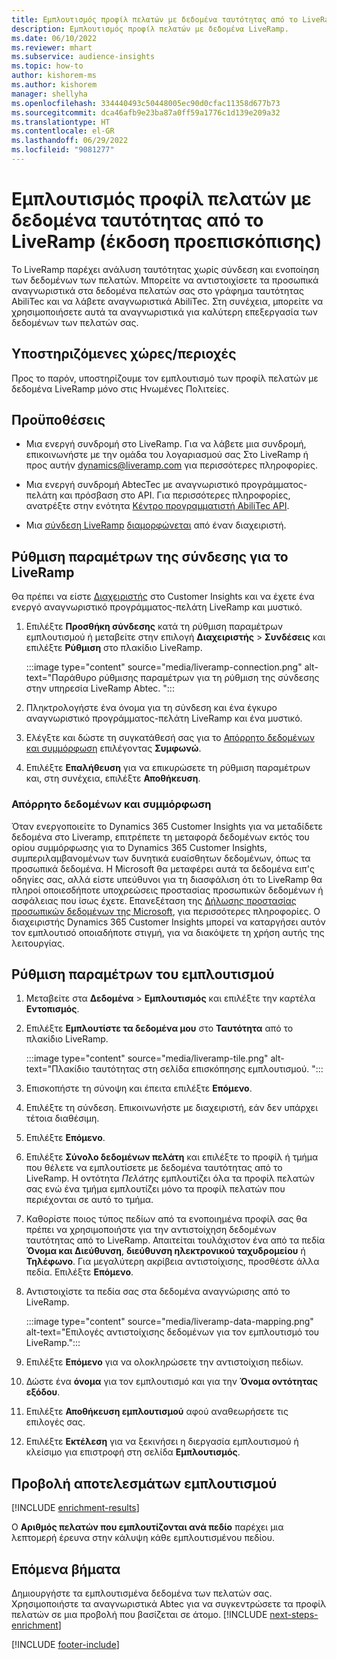 ```yaml
---
title: Εμπλουτισμός προφίλ πελατών με δεδομένα ταυτότητας από το LiveRamp (έκδοση προεπισκόπισης)
description: Εμπλουτισμός προφίλ πελατών με δεδομένα LiveRamp.
ms.date: 06/10/2022
ms.reviewer: mhart
ms.subservice: audience-insights
ms.topic: how-to
author: kishorem-ms
ms.author: kishorem
manager: shellyha
ms.openlocfilehash: 334440493c50448005ec90d0cfac11358d677b73
ms.sourcegitcommit: dca46afb9e23ba87a0ff59a1776c1d139e209a32
ms.translationtype: HT
ms.contentlocale: el-GR
ms.lasthandoff: 06/29/2022
ms.locfileid: "9081277"
---
```

# <a name="enrich-customer-profiles-with-identity-data-from-liveramp-preview"></a>Εμπλουτισμός προφίλ πελατών με δεδομένα ταυτότητας από το LiveRamp (έκδοση προεπισκόπισης)

Το LiveRamp παρέχει ανάλυση ταυτότητας χωρίς σύνδεση και ενοποίηση των δεδομένων των πελατών. Μπορείτε να αντιστοιχίσετε τα προσωπικά αναγνωριστικά στα δεδομένα πελατών σας στο γράφημα ταυτότητας AbiliTec και να λάβετε αναγνωριστικά AbiliTec. Στη συνέχεια, μπορείτε να χρησιμοποιήσετε αυτά τα αναγνωριστικά για καλύτερη επεξεργασία των δεδομένων των πελατών σας.

## <a name="supported-countriesregions"></a>Υποστηριζόμενες χώρες/περιοχές

Προς το παρόν, υποστηρίζουμε τον εμπλουτισμό των προφίλ πελατών με δεδομένα LiveRamp μόνο στις Ηνωμένες Πολιτείες.

## <a name="prerequisites"></a>Προϋποθέσεις

- Μια ενεργή συνδρομή στο LiveRamp. Για να λάβετε μια συνδρομή, επικοινωνήστε με την ομάδα του λογαριασμού σας Στο LiveRamp ή προς αυτήν [dynamics@liveramp.com](mailto:dynamics@liveramp.com) για περισσότερες πληροφορίες.

- Μια ενεργή συνδρομή AbtecTec με αναγνωριστικό προγράμματος-πελάτη και πρόσβαση στο API. Για περισσότερες πληροφορίες, ανατρέξτε στην ενότητα [Κέντρο προγραμματιστή AbiliTec API](https://developers.liveramp.com/abilitec-api/).

- Μια [σύνδεση LiveRamp](connections.md) [διαμορφώνεται](#configure-the-connection-for-liveramp) από έναν διαχειριστή.

## <a name="configure-the-connection-for-liveramp"></a>Ρύθμιση παραμέτρων της σύνδεσης για το LiveRamp

Θα πρέπει να είστε [Διαχειριστής](permissions.md#admin) στο Customer Insights και να έχετε ένα ενεργό αναγνωριστικό προγράμματος-πελάτη LiveRamp και μυστικό.

1. Επιλέξτε **Προσθήκη σύνδεσης** κατά τη ρύθμιση παραμέτρων εμπλουτισμού ή μεταβείτε στην επιλογή **Διαχειριστής** > **Συνδέσεις** και επιλέξτε **Ρύθμιση** στο πλακίδιο LiveRamp.

   :::image type="content" source="media/liveramp-connection.png" alt-text="Παράθυρο ρύθμισης παραμέτρων για τη ρύθμιση της σύνδεσης στην υπηρεσία LiveRamp Abtec. ":::

1. Πληκτρολογήστε ένα όνομα για τη σύνδεση και ένα έγκυρο αναγνωριστικό προγράμματος-πελάτη LiveRamp και ένα μυστικό.

1. Ελέγξτε και δώστε τη συγκατάθεσή σας για το [Απόρρητο δεδομένων και συμμόρφωση](#data-privacy-and-compliance) επιλέγοντας **Συμφωνώ**.

1. Επιλέξτε **Επαλήθευση** για να επικυρώσετε τη ρύθμιση παραμέτρων και, στη συνέχεια, επιλέξτε **Αποθήκευση**.

### <a name="data-privacy-and-compliance"></a>Απόρρητο δεδομένων και συμμόρφωση

Όταν ενεργοποιείτε το Dynamics 365 Customer Insights για να μεταδίδετε δεδομένα στο Liveramp, επιτρέπετε τη μεταφορά δεδομένων εκτός του ορίου συμμόρφωσης για το Dynamics 365 Customer Insights, συμπεριλαμβανομένων των δυνητικά ευαίσθητων δεδομένων, όπως τα προσωπικά δεδομένα. Η Microsoft θα μεταφέρει αυτά τα δεδομένα ειπ'ς οδηγίες σας, αλλά είστε υπεύθυνοι για τη διασφάλιση ότι το LiveRamp θα πληροί οποιεσδήποτε υποχρεώσεις προστασίας προσωπικών δεδομένων ή ασφάλειας που ίσως έχετε. Επανεξέταση της [Δήλωσης προστασίας προσωπικών δεδομένων της Microsoft](https://go.microsoft.com/fwlink/?linkid=396732), για περισσότερες πληροφορίες. Ο διαχειριστής Dynamics 365 Customer Insights μπορεί να καταργήσει αυτόν τον εμπλουτισό οποιαδήποτε στιγμή, για να διακόψετε τη χρήση αυτής της λειτουργίας.

## <a name="configure-the-enrichment"></a>Ρύθμιση παραμέτρων του εμπλουτισμού

1. Μεταβείτε στα **Δεδομένα** > **Εμπλουτισμός** και επιλέξτε την καρτέλα **Εντοπισμός**.

1. Επιλέξτε **Εμπλουτίστε τα δεδομένα μου** στο **Ταυτότητα** από το πλακίδιο LiveRamp.

   :::image type="content" source="media/liveramp-tile.png" alt-text="Πλακίδιο ταυτότητας στη σελίδα επισκόπησης εμπλουτισμού. ":::

1. Επισκοπήστε τη σύνοψη και έπειτα επιλέξτε **Επόμενο**.

1. Επιλέξτε τη σύνδεση. Επικοινωνήστε με διαχειριστή, εάν δεν υπάρχει τέτοια διαθέσιμη.

1. Επιλέξτε **Επόμενο**.

1. Επιλέξτε **Σύνολο δεδομένων πελάτη** και επιλέξτε το προφίλ ή τμήμα που θέλετε να εμπλουτίσετε με δεδομένα ταυτότητας από το LiveRamp. Η οντότητα *Πελάτης* εμπλουτίζει όλα τα προφίλ πελατών σας ενώ ένα τμήμα εμπλουτίζει μόνο τα προφίλ πελατών που περιέχονται σε αυτό το τμήμα.

1. Καθορίστε ποιος τύπος πεδίων από τα ενοποιημένα προφίλ σας θα πρέπει να χρησιμοποιήστε για την αντιστοίχηση δεδομένων ταυτότητας από το LiveRamp. Απαιτείται τουλάχιστον ένα από τα πεδία **Όνομα και Διεύθυνση**, **διεύθυνση ηλεκτρονικού ταχυδρομείου** ή **Τηλέφωνο**. Για μεγαλύτερη ακρίβεια αντιστοίχισης, προσθέστε άλλα πεδία. Επιλέξτε **Επόμενο**.

1. Αντιστοιχίστε τα πεδία σας στα δεδομένα αναγνώρισης από το LiveRamp.

   :::image type="content" source="media/liveramp-data-mapping.png" alt-text="Επιλογές αντιστοίχισης δεδομένων για τον εμπλουτισμό του LiveRamp.":::

1. Επιλέξτε **Επόμενο** για να ολοκληρώσετε την αντιστοίχιση πεδίων.

1. Δώστε ένα **όνομα** για τον εμπλουτισμό και για την **Όνομα οντότητας εξόδου**.

1. Επιλέξτε **Αποθήκευση εμπλουτισμού** αφού αναθεωρήσετε τις επιλογές σας.

1. Επιλέξτε **Εκτέλεση** για να ξεκινήσει η διεργασία εμπλουτισμού ή κλείσιμο για επιστροφή στη σελίδα **Εμπλουτισμός**.

## <a name="view-enrichment-results"></a>Προβολή αποτελεσμάτων εμπλουτισμού

[!INCLUDE [enrichment-results](includes/enrichment-results.md)]

Ο **Αριθμός πελατών που εμπλουτίζονται ανά πεδίο** παρέχει μια λεπτομερή έρευνα στην κάλυψη κάθε εμπλουτισμένου πεδίου.

## <a name="next-steps"></a>Επόμενα βήματα

Δημιουργήστε τα εμπλουτισμένα δεδομένα των πελατών σας. Χρησιμοποιήστε τα αναγνωριστικά Abtec για να συγκεντρώσετε τα προφίλ πελατών σε μια προβολή που βασίζεται σε άτομο.
[!INCLUDE [next-steps-enrichment](includes/next-steps-enrichment.md)]

[!INCLUDE [footer-include](includes/footer-banner.md)]
